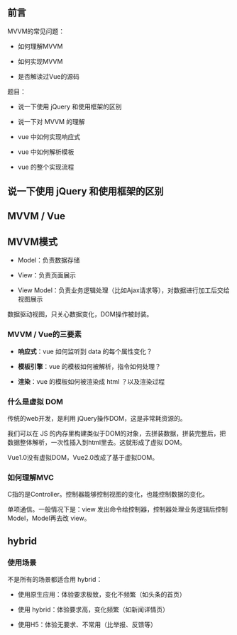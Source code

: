 

## 前言

MVVM的常见问题：

- 如何理解MVVM

- 如何实现MVVM

- 是否解读过Vue的源码


题目：

- 说一下使用 jQuery 和使用框架的区别


- 说一下对 MVVM 的理解


- vue 中如何实现响应式


- vue 中如何解析模板

- vue 的整个实现流程



## 说一下使用 jQuery 和使用框架的区别




## MVVM / Vue


## MVVM模式

- Model：负责数据存储

- View：负责页面展示

- View Model：负责业务逻辑处理（比如Ajax请求等），对数据进行加工后交给视图展示

数据驱动视图，只关心数据变化，DOM操作被封装。

### MVVM / Vue的三要素

- **响应式**：vue 如何监听到 data 的每个属性变化？

- **模板引擎**：vue 的模板如何被解析，指令如何处理？


- **渲染**：vue 的模板如何被渲染成 html ？以及渲染过程



### 什么是虚拟 DOM

传统的web开发，是利用 jQuery操作DOM，这是非常耗资源的。

我们可以在 JS 的内存里构建类似于DOM的对象，去拼装数据，拼装完整后，把数据整体解析，一次性插入到html里去。这就形成了虚拟 DOM。


Vue1.0没有虚拟DOM，Vue2.0改成了基于虚拟DOM。


### 如何理解MVC

C指的是Controller。控制器能够控制视图的变化，也能控制数据的变化。

单项通信。一般情况下是：view 发出命令给控制器，控制器处理业务逻辑后控制 Model，Model再去改 view。


## hybrid

### 使用场景

不是所有的场景都适合用 hybrid：

- 使用原生应用：体验要求极致，变化不频繁（如头条的首页）

- 使用 hybrid：体验要求高，变化频繁（如新闻详情页）

- 使用H5：体验无要求、不常用（比举报、反馈等）







